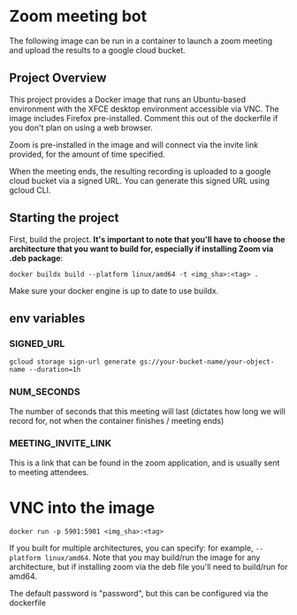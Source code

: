 # Zoom meeting bot

The following image can be run in a container to launch a zoom meeting and upload the results to a google cloud bucket.

## Project Overview

This project provides a Docker image that runs an Ubuntu-based environment with the XFCE desktop environment accessible via VNC. The image includes Firefox pre-installed. Comment this out of the dockerfile if you don't plan on using a web browser.

Zoom is pre-installed in the image and will connect via the invite link provided, for the amount of time specified.

When the meeting ends, the resulting recording is uploaded to a google cloud bucket via a signed URL. You can generate this signed URL using gcloud CLI.

## Starting the project

First, build the project. **It's important to note that you'll have to choose the architecture that you want to build for, especially if installing Zoom via .deb package**:

`docker buildx build --platform linux/amd64 -t <img_sha>:<tag> .`

Make sure your docker engine is up to date to use buildx.

## env variables

### SIGNED_URL

`gcloud storage sign-url generate gs://your-bucket-name/your-object-name --duration=1h`

### NUM_SECONDS

The number of seconds that this meeting will last (dictates how long we will record for, not when the container finishes / meeting ends)

### MEETING_INVITE_LINK

This is a link that can be found in the zoom application, and is usually sent to meeting attendees.

# VNC into the image


`docker run -p 5901:5901 <img_sha>:<tag>`

If you built for multiple architectures, you can specify: for example, `--platform linux/amd64`. Note that you may build/run the image for any architecture, but if installing zoom via the deb file you'll need to build/run for amd64.

The default password is "password", but this can be configured via the dockerfile
